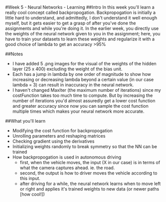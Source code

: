 #Week 5 - Neural Networks - Learning
##Intro
In this week you'll learn a really cool concept called backpropogation. Backpropogation is initially a little hard to understand, and admittedly, I don't understand it well enough myself, but it gets easier to get a grasp of after you've done the assignments and while you're doing it. In the earlier week, you directly use the weights of the neural network given to you in the assignment; here, you have to train your datasets to learn these weights and regularize it with a good choice of lambda to get an accuracy >95%

##Notes
- I have added 5 .png images for the visual of the weights of the hidden layer (25 x 400) excluding the weight of the bias unit. 
- Each has a jump in lambda by one order of magnitude to show how increasing or decreasing lambda beyond a certain value (in our case lambda = 3) can result in inaccuracy in the neural network. 
- I haven't changed MaxIter (the maximum number of iterations) since my costFunction takes too much time to compute. But by increasing the number of iterations you'd almost assuredly get a lower cost function and greater accuracy since now you can sample the cost function multiple times which makes your neural network more accurate. 


##What you'll learn
- Modifying the cost function for backpropogation
- Unrolling parameters and reshaping matrices
- Checking gradient using the derivatives
- Initializing weights randomly to break symmetry so that the NN can be trained
- How backpropogation is used in autonomous driving
  - first, when the vehicle moves, the input (X in our case) is in terms of what the camera captures ahead. ie. the road.
  - second, the output is how to driver moves the vehicle according to this input. 
  - after driving for a while, the neural network learns when to move left or right and applies it's trained weights to new data (or newer paths [how cool!])
